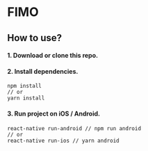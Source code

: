 <h1>FIMO</h1>
<h2>How to use?</h2>
<h4>1. Download or clone this repo.</br></h4>
<h4>2. Install dependencies.</br></h4>

```
npm install
// or
yarn install
```

<h4>3. Run project on iOS / Android.</h4>

```
react-native run-android // npm run android
// or
react-native run-ios // yarn android
```
